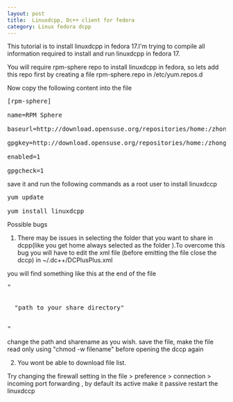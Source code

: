 ```yaml
---
layout: post
title:  Linuxdcpp, Dc++ client for fedora
category: Linux fedora dcpp
---
```


This tutorial is to install linuxdcpp in fedora 17.I'm trying to compile all information required to install and run linuxdcpp in fedora 17.

You will require rpm-sphere repo to install linuxdcpp in fedora, so lets add this repo first by creating a file rpm-sphere.repo in /etc/yum.repos.d

Now copy the following content into the file

<pre>
[rpm-sphere]

name=RPM Sphere

baseurl=http://download.opensuse.org/repositories/home:/zhonghuaren/Fedora_17/

gpgkey=http://download.opensuse.org/repositories/home:/zhonghuaren/Fedora_17/repodata/repomd.xml.key

enabled=1

gpgcheck=1
</pre>

save it and run the following commands as a root user to install linuxdccp

<pre>
yum update

yum install linuxdcpp
</pre>



Possible bugs

 1. There may be issues in selecting the folder that you want to share in dcpp(like you get home always selected as the folder ).To overcome this bug you will have to edit the xml  file (before emitting the file close the dccp) in ~/.dc++/DCPlusPlus.xml

you will find something like this at the end of the file


<pre>
"
<Share>

  <Directory Virtual="Sharename">"path to your share directory"</Directory>

  </Share>
"
</pre>

  change the path and sharename as you wish.
  save the file, make the file read only using "chmod -w filename" before opening the dccp again 

  2. You wont be able to download file list.

  Try changing the firewall setting in the file > preference > connection > incoming port forwarding , by default its active make it passive restart the linuxdccp

